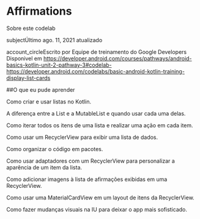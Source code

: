 # Affirmations
Sobre este codelab

subjectÚltimo ago. 11, 2021 atualizado

account_circleEscrito por Equipe de treinamento do Google Developers
Disponivel em https://developer.android.com/courses/pathways/android-basics-kotlin-unit-2-pathway-3#codelab-https://developer.android.com/codelabs/basic-android-kotlin-training-display-list-cards

##O que eu pude aprender

Como criar e usar listas no Kotlin.

A diferença entre a List e a MutableList e quando usar cada uma delas.

Como iterar todos os itens de uma lista e realizar uma ação em cada item.

Como usar um RecyclerView para exibir uma lista de dados.

Como organizar o código em pacotes.

Como usar adaptadores com um RecyclerView para personalizar a aparência de um item da lista.

Como adicionar imagens à lista de afirmações exibidas em uma RecyclerView.

Como usar uma MaterialCardView em um layout de itens da RecyclerView.

Como fazer mudanças visuais na IU para deixar o app mais sofisticado.
